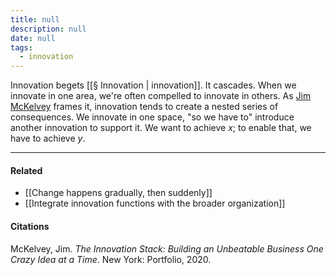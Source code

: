 ```yaml
---
title: null
description: null
date: null
tags:
  - innovation
---
```


Innovation begets [[§ Innovation | innovation]]. It cascades. When we innovate in one area, we're often compelled to innovate in others. As [Jim McKelvey](https://publish.obsidian.md/mobydiction/McKelvey+-+The+Innovation+Stack) frames it, innovation tends to create a nested series of consequences. We innovate in one space, "so we have to" introduce another innovation to support it. We want to achieve _x_; to enable that, we have to achieve _y_.

---

#### Related

- [[Change happens gradually, then suddenly]]
- [[Integrate innovation functions with the broader organization]]

#### Citations

McKelvey, Jim. _The Innovation Stack: Building an Unbeatable Business One Crazy Idea at a Time_. New York: Portfolio, 2020.
